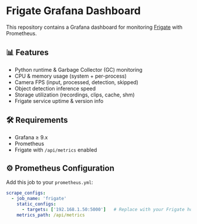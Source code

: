 # Frigate Grafana Dashboard

This repository contains a Grafana dashboard for monitoring [Frigate](https://github.com/blakeblackshear/frigate) with Prometheus.

## 📊 Features
- Python runtime & Garbage Collector (GC) monitoring
- CPU & memory usage (system + per-process)
- Camera FPS (input, processed, detection, skipped)
- Object detection inference speed
- Storage utilization (recordings, clips, cache, shm)
- Frigate service uptime & version info

## 🛠️ Requirements
- Grafana ≥ 9.x
- Prometheus
- Frigate with `/api/metrics` enabled

## ⚙️ Prometheus Configuration
Add this job to your `prometheus.yml`:

```yaml
scrape_configs:
  - job_name: 'frigate'
    static_configs:
      - targets: ['192.168.1.50:5000']   # Replace with your Frigate host:port
    metrics_path: /api/metrics
